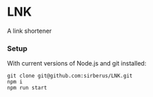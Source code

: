 # LNK

A link shortener

### Setup

With current versions of Node.js and git installed:

```
git clone git@github.com:sirberus/LNK.git
npm i
npm run start
```